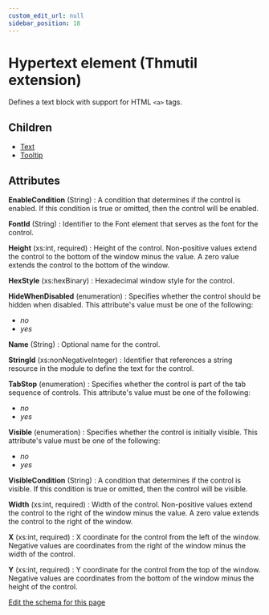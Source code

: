```yaml
---
custom_edit_url: null
sidebar_position: 18
---
```

# Hypertext element (Thmutil extension)
Defines a text block with support for HTML `<a>` tags.

## Children
* [Text](text.md) 
* [Tooltip](tooltip.md) 

## Attributes
**EnableCondition** (String)
  : A condition that determines if the control is enabled.  If this condition is true or omitted, then the control will be enabled.

**FontId** (String)
  : Identifier to the Font element that serves as the font for the control.

**Height** (xs:int, required)
  : Height of the control. Non-positive values extend the control to the bottom of the window minus the value. A zero value extends the control to the bottom of the window.

**HexStyle** (xs:hexBinary)
  : Hexadecimal window style for the control.

**HideWhenDisabled** (enumeration)
  : Specifies whether the control should be hidden when disabled. This attribute's value must be one of the following:
- *no*
- *yes*

**Name** (String)
  : Optional name for the control.

**StringId** (xs:nonNegativeInteger)
  : Identifier that references a string resource in the module to define the text for the control.

**TabStop** (enumeration)
  : Specifies whether the control is part of the tab sequence of controls. This attribute's value must be one of the following:
- *no*
- *yes*

**Visible** (enumeration)
  : Specifies whether the control is initially visible. This attribute's value must be one of the following:
- *no*
- *yes*

**VisibleCondition** (String)
  : A condition that determines if the control is visible.  If this condition is true or omitted, then the control will be visible.

**Width** (xs:int, required)
  : Width of the control. Non-positive values extend the control to the right of the window minus the value. A zero value extends the control to the right of the window.

**X** (xs:int, required)
  : X coordinate for the control from the left of the window. Negative values are coordinates from the right of the window minus the width of the control.

**Y** (xs:int, required)
  : Y coordinate for the control from the top of the window. Negative values are coordinates from the bottom of the window minus the height of the control.


[Edit the schema for this page](https://github.com/wixtoolset/web/blob/master/src/xsd4/thmutil.xsd)
